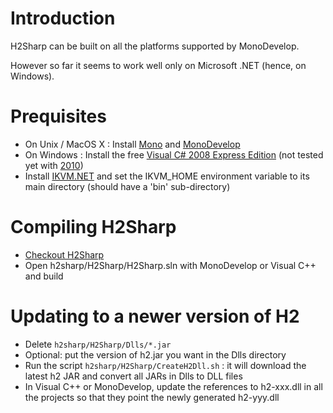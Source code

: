 # Introduction #

H2Sharp can be built on all the platforms supported by MonoDevelop.

However so far it seems to work well only on Microsoft .NET (hence, on Windows).

# Prequisites #

  * On Unix / MacOS X : Install [Mono](http://www.mono-project.com/Main_Page) and [MonoDevelop](http://monodevelop.com/)
  * On Windows : Install the free [Visual C# 2008 Express Edition](http://msdn.microsoft.com/fr-fr/express/aa975050.aspx) (not tested yet with [2010](http://www.microsoft.com/express/))
  * Install [IKVM.NET](http://www.ikvm.net/) and set the IKVM\_HOME environment variable to its main directory (should have a 'bin' sub-directory)

# Compiling H2Sharp #

  * [Checkout H2Sharp](http://code.google.com/p/h2sharp/source/checkout)
  * Open h2sharp/H2Sharp/H2Sharp.sln with MonoDevelop or Visual C++ and build

# Updating to a newer version of H2 #

  * Delete `h2sharp/H2Sharp/Dlls/*.jar`
  * Optional: put the version of h2.jar you want in the Dlls directory
  * Run the script `h2sharp/H2Sharp/CreateH2Dll.sh` : it will download the latest h2 JAR and convert all JARs in Dlls to DLL files
  * In Visual C++ or MonoDevelop, update the references to h2-xxx.dll in all the projects so that they point the newly generated h2-yyy.dll